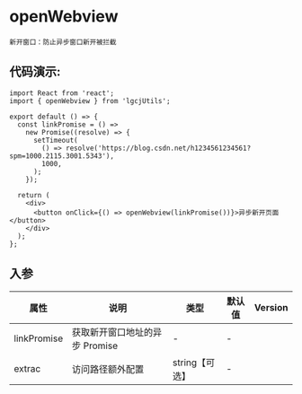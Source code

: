 # openWebview

```
新开窗口：防止异步窗口新开被拦截
```

## 代码演示:

```tsx
import React from 'react';
import { openWebview } from 'lgcjUtils';

export default () => {
  const linkPromise = () =>
    new Promise((resolve) => {
      setTimeout(
        () => resolve('https://blog.csdn.net/h1234561234561?spm=1000.2115.3001.5343'),
        1000,
      );
    });

  return (
    <div>
      <button onClick={() => openWebview(linkPromise())}>异步新开页面</button>
    </div>
  );
};
```

## 入参

| 属性        | 说明                           | 类型           | 默认值 | Version |
| ----------- | ------------------------------ | -------------- | ------ | ------- |
| linkPromise | 获取新开窗口地址的异步 Promise | -              | -      |         |
| extrac      | 访问路径额外配置               | string【可选】 | -      |         |
